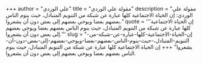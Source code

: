 +++
author = "علي الوردي"
title = "مقولة علي الوردي"
description = "مقولة علي الوردي: إن الحياة الاجتماعية كلها عبارة عن شبكة من التنويم المتبادل، حيث ينوم الناس بعضهم بعضا ويوحي بعضهم إلى بعض دون أن يشعروا."
quote = '''إن الحياة الاجتماعية كلها عبارة عن شبكة من التنويم المتبادل، حيث ينوم الناس بعضهم بعضا ويوحي بعضهم إلى بعض دون أن يشعروا.'''
slug = "إن-الحياة-الاجتماعية-كلها-عبارة-عن-شبكة-من-التنويم-المتبادل،-حيث-ينوم-الناس-بعضهم-بعضا-ويوحي-بعضهم-إلى-بعض-دون-أن-يشعروا"
+++
إن الحياة الاجتماعية كلها عبارة عن شبكة من التنويم المتبادل، حيث ينوم الناس بعضهم بعضا ويوحي بعضهم إلى بعض دون أن يشعروا.

